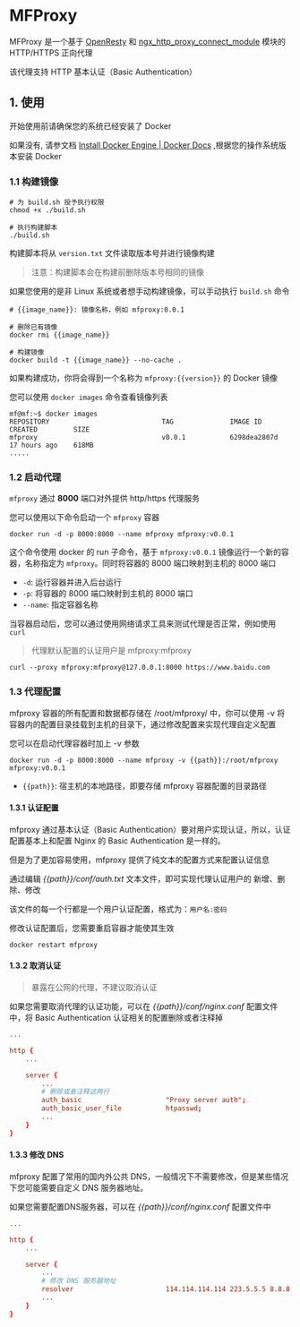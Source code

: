 # MFProxy

MFProxy 是一个基于 [OpenResty](https://openresty.org/) 和 [ngx_http_proxy_connect_module](https://github.com/chobits/ngx_http_proxy_connect_module) 模块的 HTTP/HTTPS 正向代理

该代理支持 HTTP 基本认证（Basic Authentication）

## 1. 使用

开始使用前请确保您的系统已经安装了 Docker

如果没有, 请参文档 [Install Docker Engine | Docker Docs](https://docs.docker.com/engine/install/) ,根据您的操作系统版本安装 Docker


### 1.1 构建镜像

```shell
# 为 build.sh 授予执行权限
chmod +x ./build.sh

# 执行构建脚本
./build.sh
```

构建脚本将从 `version.txt` 文件读取版本号并进行镜像构建

> 注意：构建脚本会在构建前删除版本号相同的镜像


如果您使用的是非 Linux 系统或者想手动构建镜像，可以手动执行 `build.sh` 命令

```shell
# {{image_name}}: 镜像名称，例如 mfproxy:0.0.1

# 删除已有镜像
docker rmi {{image_name}}

# 构建镜像
docker build -t {{image_name}} --no-cache .
```

如果构建成功，你将会得到一个名称为 `mfproxy:{{version}}` 的 Docker 镜像

您可以使用 `docker images` 命令查看镜像列表

```shell
mf@mf:~$ docker images
REPOSITORY                            TAG              IMAGE ID       CREATED         SIZE
mfproxy                               v0.0.1           6298dea2807d   17 hours ago    618MB
.....
```


### 1.2 启动代理

`mfproxy` 通过 **8000** 端口对外提供 http/https 代理服务

您可以使用以下命令启动一个 `mfproxy` 容器

```shell
docker run -d -p 8000:8000 --name mfproxy mfproxy:v0.0.1
```

这个命令使用 docker 的 run 子命令，基于 `mfproxy:v0.0.1` 镜像运行一个新的容器，名称指定为 `mfproxy`。同时将容器的 8000 端口映射到主机的 8000 端口

- `-d`: 运行容器并进入后台运行
- `-p`: 将容器的 8000 端口映射到主机的 8000 端口
- `--name`: 指定容器名称

当容器启动后，您可以通过使用网络请求工具来测试代理是否正常，例如使用 `curl`

> 代理默认配置的认证用户是 mfproxy:mfproxy

```shell
curl --proxy mfproxy:mfproxy@127.0.0.1:8000 https://www.baidu.com
```


### 1.3 代理配置

mfproxy 容器的所有配置和数据都存储在 /root/mfproxy/ 中，你可以使用 -v 将容器内的配置目录挂载到主机的目录下，通过修改配置来实现代理自定义配置

您可以在启动代理容器时加上 -v 参数

```shell
docker run -d -p 8000:8000 --name mfproxy -v {{path}}:/root/mfproxy mfproxy:v0.0.1
```

- `{{path}}`: 宿主机的本地路径，即要存储 mfproxy 容器配置的目录路径



#### 1.3.1 认证配置

mfproxy 通过基本认证（Basic Authentication）要对用户实现认证，所以，认证配置基本上和配置 Nginx 的 Basic Authentication 是一样的。

但是为了更加容易使用，mfproxy 提供了纯文本的配置方式来配置认证信息

通过编辑 *{{path}}/conf/auth.txt* 文本文件，即可实现代理认证用户的 新增、删除、修改

该文件的每一个行都是一个用户认证配置，格式为：`用户名:密码`

修改认证配置后，您需要重启容器才能使其生效

```shell
docker restart mfproxy
```


#### 1.3.2 取消认证

> 暴露在公网的代理，不建议取消认证

如果您需要取消代理的认证功能，可以在 *{{path}}/conf/nginx.conf* 配置文件中，将 Basic Authentication 认证相关的配置删除或者注释掉

```conf
...

http {
    ...

    server {
        ...
        # 删除或者注释这两行
        auth_basic                     "Proxy server auth";
        auth_basic_user_file           htpasswd;
        ...
    }
}
```


#### 1.3.3 修改 DNS

mfproxy 配置了常用的国内外公共 DNS，一般情况下不需要修改，但是某些情况下您可能需要自定义 DNS 服务器地址。

如果您需要配置DNS服务器，可以在 *{{path}}/conf/nginx.conf* 配置文件中

```conf
...

http {
    ...

    server {
        ...
        # 修改 DNS 服务器地址
        resolver                       114.114.114.114 223.5.5.5 8.8.8.8 1.1.1.1 ipv6=off;
        ...
    }
}
```